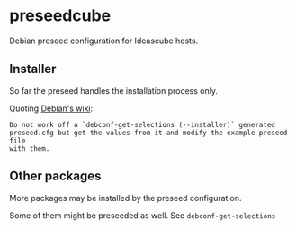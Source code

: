 
# preseedcube

Debian preseed configuration for Ideascube hosts.


## Installer

So far the preseed handles the installation process only.

Quoting [Debian's wiki](https://wiki.debian.org/DebianInstaller/Preseed):

    Do not work off a `debconf-get-selections (--installer)` generated
    preseed.cfg but get the values from it and modify the example preseed file
    with them.


## Other packages

More packages may be installed by the preseed configuration.

Some of them might be preseeded as well. See `debconf-get-selections`

